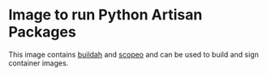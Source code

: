# Image to run Python Artisan Packages

This image contains [buildah](https://github.com/containers/buildah) and [scopeo](https://github.com/containers/skopeo)
and can be used to build and sign container images.
